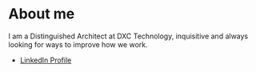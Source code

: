 # About me

I am a Distinguished Architect at DXC Technology, inquisitive and always looking for ways to improve how we work.   

- [LinkedIn Profile](https://www.linkedin.com/in/david-stevens-3b499584/)